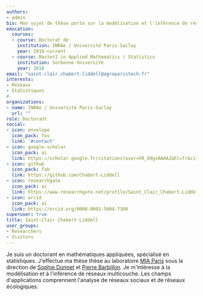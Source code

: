 ```yaml
---
authors:
- admin
bio: Mon sujet de thèse porte sur la modèlisation et l'inférence de réseaux multicouches avec des applications en sociologie et en écologie.
education:
  courses:
  - course: Doctorat de
    institution: INRAe / Université Paris-Saclay
    year: 2018-current
  - course: Master2 in Applied Mathematics / Statistics
    institution: Sorbonne Université
    year: 2018
email: "saint-clair.chabert-liddell@agroparistech.fr"
interests:
- Réseaux
- Statistiques
#- 
organizations:
- name: INRAe / Université Paris-Saclay
  url: ""
role: Doctorant
social:
- icon: envelope
  icon_pack: fas
  link: '#contact'
- icon: google-scholar
  icon_pack: ai
  link: https://scholar.google.fr/citations?user=hR_O9gsAAAAJ&hl=fr&citsig=AMD79opSmeFuTHXIF6-jaeC26zCDvgE6gw
- icon: github
  icon_pack: fab
  link: https://github.com/Chabert-Liddell
- icon: researchgate
  icon_pack: ai
  link: https://www.researchgate.net/profile/Saint_Clair_Chabert-Liddell
- icon: orcid
  icon_pack: ai
  link: https://orcid.org/0000-0001-5604-7308
superuser: true
title: Saint-Clair Chabert-Liddell
user_groups:
- Researchers
- Visitors
---
```


Je suis un doctorant en mathématiques appliquées, spécialisé en statistiques. J'effectue ma thèse thèse au laboratoire [MIA Paris](https://www6.inrae.fr/mia-paris) sous la direction de [Sophie Donnet](https://www6.inrae.fr/mia-paris/Equipes/Membres/Sophie-Donnet) et [Pierre Barbillon](https://www6.inrae.fr/mia-paris/Equipes/Membres/Pierre-Barbillon). Je m'intéresse à la modélisation et à l'inférence de réseaux multicouche. Les champs d'applications comprennent l'analyse de réseaux sociaux et de réseaux écologiques.